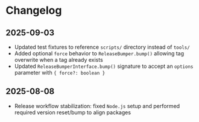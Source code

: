 # Changelog

## 2025-09-03

- Updated test fixtures to reference `scripts/` directory instead of `tools/`
- Added optional `force` behavior to `ReleaseBumper.bump()` allowing tag
  overwrite when a tag already exists
- Updated `ReleaseBumperInterface.bump()` signature to accept an `options`
  parameter with `{ force?: boolean }`

## 2025-08-08

- Release workflow stabilization: fixed `Node.js` setup and performed required
  version reset/bump to align packages
